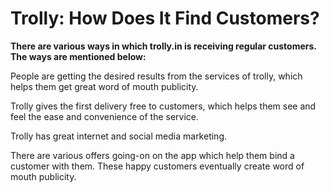 # Trolly: How Does It Find Customers?

**There are various ways in which trolly.in is receiving regular customers. The ways are mentioned below:**

People are getting the desired results from the services of trolly, which helps them get great word of mouth publicity.

Trolly gives the first delivery free to customers, which helps them see and feel the ease and convenience of the service.

Trolly has great internet and social media marketing.&#x20;

There are various offers going-on on the app which help them bind a customer with them. These happy customers eventually create word of mouth publicity.
